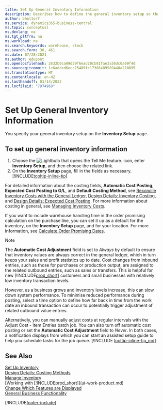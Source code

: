 ```yaml
---
title: Set Up General Inventory Information
description: Describes how to define the general inventory setup so that you can manage your warehouse and stock.
author: bholtorf
ms.service: dynamics365-business-central
ms.topic: conceptual
ms.devlang: na
ms.tgt_pltfrm: na
ms.workload: na
ms.search.keywords: warehouse, stock
ms.search.form: 30, 461
ms.date: 07/28/2021
ms.author: edupont
ms.openlocfilehash: 2632b0ca09d59f6ead20cb81fae3a36dc0a69f4d
ms.sourcegitcommit: 1e6addcd6ecc25489fc17388409989440a210895
ms.translationtype: HT
ms.contentlocale: en-NZ
ms.lasthandoff: 01/14/2022
ms.locfileid: "7974960"
---
```

# <a name="set-up-general-inventory-information"></a>Set Up General Inventory Information

You specify your general inventory setup on the **Inventory Setup** page.

## <a name="to-set-up-general-inventory-information"></a>To set up general inventory information

1. Choose the ![Lightbulb that opens the Tell Me feature.](media/ui-search/search_small.png "Tell me what you want to do") icon, enter **Inventory Setup**, and then choose the related link.
2. On the **Inventory Setup** page, fill in the fields as necessary. [!INCLUDE[tooltip-inline-tip](includes/tooltip-inline-tip_md.md)]

For detailed information about the costing fields, **Automatic Cost Posting**, **Expected Cost Posting to G/L**, and **Default Costing Method**, see [Reconcile Inventory Costs with the General Ledger](finance-how-to-post-inventory-costs-to-the-general-ledger.md), [Design Details: Inventory Costing](design-details-inventory-costing.md), and [Design Details: Expected Cost Posting](design-details-expected-cost-posting.md). For more information about costing in general, see [Managing Inventory Costs](finance-manage-inventory-costs.md).  

If you want to include warehouse handling time in the order promising calculation on the purchase line, you can set it up as a default for the inventory, on the **Inventory Setup** page, and for your location. For more information, see [Calculate Order Promising Dates](sales-how-to-calculate-order-promising-dates.md).  

> [!NOTE]
> The **Automatic Cost Adjustment** field is set to *Always* by default to ensure that inventory values are always correct in the general ledger, which in turn keeps your sales and profit statistics up to date. Cost changes from inbound entries, such as those for purchases or production output, are assigned to the related outbound entries, such as sales or transfers. This is helpful for new [!INCLUDE[prod_short](includes/prod_short.md)] customers and small businesses with relatively low inventory transaction levels.
>
> However, as a business grows and inventory levels increase, this can slow down system performance. To minimise reduced performance during posting, select a time option to define how far back in time from the work date an inbound transaction can occur to potentially trigger adjustment of related outbound value entries.
>
> Alternatively, you can manually adjust costs at regular intervals with the Adjust Cost - Item Entries batch job. You can also turn off automatic cost posting or set the **Automatic Cost Adjustment** field to *Never*. In both cases, a notification displays from which you can start an assisted setup guide to help you schedule tasks for the job queue. [!INCLUDE [tooltip-inline-tip_md](includes/tooltip-inline-tip_md.md)]

## <a name="see-also"></a>See Also

[Set Up Inventory](inventory-setup-inventory.md)  
[Design Details: Costing Methods](design-details-costing-methods.md)  
[Manage Inventory](inventory-manage-inventory.md)  
[Working with [!INCLUDE[prod_short](includes/prod_short.md)]](ui-work-product.md)  
[Change Which Features are Displayed](ui-experiences.md)  
[General Business Functionality](ui-across-business-areas.md)  


[!INCLUDE[footer-include](includes/footer-banner.md)]